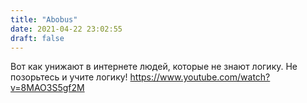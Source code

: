 ```yaml
---
title: "Abobus"
date: 2021-04-22 23:02:55
draft: false
---
```


Вот как унижают в интернете людей, которые не знают логику. Не позорьтесь и учите логику!
https://www.youtube.com/watch?v=8MAO3S5gf2M

